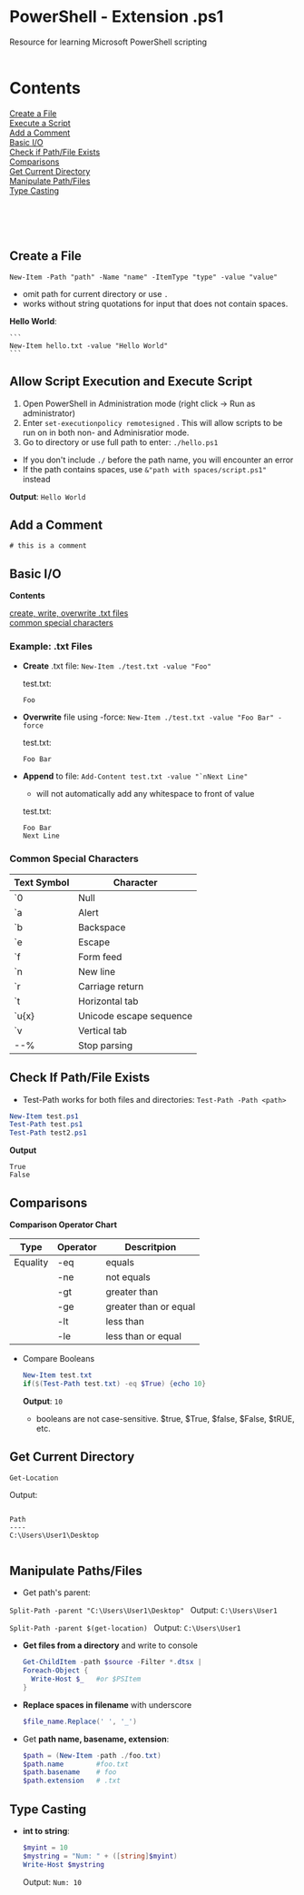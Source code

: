 # PowerShell - Extension .ps1
Resource for learning Microsoft PowerShell scripting
<br><br>


# Contents

[Create a File](#create-a-file) <br>
[Execute a Script](#execute-script) <br>
[Add a Comment](#comments) <br>
[Basic I/O](#io-basic) <br>
[Check if Path/File Exists](#if-exists) <br>
[Comparisons](#compare) <br>
[Get Current Directory](#get-location) <br>
[Manipulate Path/Files](#paths-files) <br>
[Type Casting](#casting) <br>

<br><br><br>

<a id="create-a-file"></a>

## Create a File
  ```
  New-Item -Path "path" -Name "name" -ItemType "type" -value "value"
  ```
  - omit path for current directory or use `.`
  - works without string quotations for input that does not contain spaces.

  **Hello World**:

    ```
    New-Item hello.txt -value "Hello World"
    ```
    
<a id="execute-script"></a>

## Allow Script Execution and Execute Script
  1. Open PowerShell in Administration mode (right click -> Run as administrator)
  2. Enter `set-executionpolicy remotesigned`  . This will allow scripts to be run on in both non- and Adminisratior mode.
  3. Go to directory or use full path to enter: `./hello.ps1`
  
  - If you don't include `./` before the path name, you will encounter an error
  - If the path contains spaces, use `&"path with spaces/script.ps1" ` instead

  **Output**:
    ```
    Hello World
    ```
    
    
<a id="comments"></a>

## Add a Comment

`# this is a comment`


<a id="io-basic"></a>

## Basic I/O

  **Contents**

  [create, write, overwrite .txt files](#txt-files) <br>
  [common special characters](#spec-chars) <br>


  <a id="txt-files"></a>
  ### Example: .txt Files 
  
  - **Create** .txt file:    `New-Item ./test.txt -value "Foo"`
    
    test.txt:
      ```
      Foo
      ```
      
  - **Overwrite** file using -force:   `` New-Item ./test.txt -value "Foo Bar" -force ``
    
    test.txt:
      ```
      Foo Bar
      ```
      
  - **Append** to file: ``Add-Content test.txt -value "`nNext Line" ``
    - will not automatically add any whitespace to front of value
    
    test.txt:
      ```
      Foo Bar
      Next Line
      ```



  <a id="spec-chars"></a>
  
  ### Common Special Characters
  
  | Text Symbol   | Character |
  | ------------- | ------------- |     
  | `0            | Null                    |
  | `a            | Alert                   |
  | `b            | Backspace               |
  | `e            | Escape                  |
  | `f            | Form feed               |
  | `n            | New line                |
  | `r            | Carriage return         |
  | `t            | Horizontal tab          |
  | `u{x}         | Unicode escape sequence |
  | `v            | Vertical tab            |
  | --%           | Stop parsing            |



<a id="if-exists"></a>

## Check If Path/File Exists

  - Test-Path works for both files and directories: `Test-Path -Path <path> `

  ```PowerShell
  New-Item test.ps1
  Test-Path test.ps1
  Test-Path test2.ps1
  ```
  
  **Output**
  ```
  True
  False
  ```
  
<a id="compare"></a>
  
## Comparisons
  
  
  **Comparison Operator Chart**
  
  | Type | Operator | Descritpion |
  | ---  | ---      | --- |
  | Equality | -eq | equals |
  | | -ne | not equals |
  | | -gt | greater than |
  | | -ge | greater than or equal |
  | | -lt | less than |
  | | -le | less than or equal |

  
  - Compare Booleans

    ```PowerShell
    New-Item test.txt
    if($(Test-Path test.txt) -eq $True) {echo 10}
    ```

    **Output**: `10`
    
    - booleans are not case-sensitive. $true, $True, $false, $False, $tRUE, etc.
    
    
   

<a id="get-location"></a>

## Get Current Directory

  `Get-Location`

  Output: 
  
  ```

  Path
  ----
  C:\Users\User1\Desktop


  ```

<a id="paths-files"></a>

## Manipulate Paths/Files
- Get path's parent: 

 `Split-Path -parent "C:\Users\User1\Desktop" `   Output: ` C:\Users\User1 `
 
 `Split-Path -parent $(get-location) `   Output: ` C:\Users\User1 `
  
- **Get files from a directory** and write to console
  ```PowerShell
  Get-ChildItem -path $source -Filter *.dtsx | 
  Foreach-Object {
	Write-Host $_   #or $PSItem
  }
  ```
  
- **Replace spaces in filename** with underscore
  ```PowerShell
  $file_name.Replace(' ', '_')
  ```
  
- Get **path name, basename, extension**:
  ```PowerShell
  $path = (New-Item -path ./foo.txt)
  $path.name        #foo.txt
  $path.basename    # foo
  $path.extension   # .txt
  ```
  
  
<a id="casting"></a>

## Type Casting
  
- **int to string**: 
  
  ```PowerShell
  $myint = 10
  $mystring = "Num: " + ([string]$myint)
  Write-Host $mystring
  ``` 
  
  Output: ` Num: 10 `
